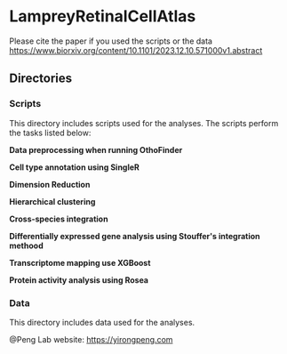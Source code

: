 # LampreyRetinalCellAtlas
Please cite the paper if you used the scripts or the data https://www.biorxiv.org/content/10.1101/2023.12.10.571000v1.abstract

## Directories 
### Scripts
This directory includes scripts used for the analyses. The scripts perform the tasks listed below:

**Data preprocessing when running OthoFinder**

**Cell type annotation using SingleR**

**Dimension Reduction**

**Hierarchical clustering**

**Cross-species integration**

**Differentially expressed gene analysis using Stouffer's integration methood**

**Transcriptome mapping use XGBoost**

**Protein activity analysis using Rosea**

### Data
This directory includes data used for the analyses.



@Peng Lab 
website: [](https://yirongpeng.com)https://yirongpeng.com
